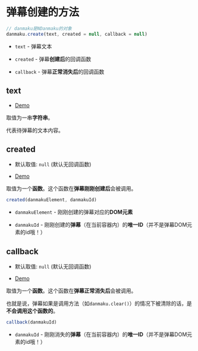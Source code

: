 # 弹幕创建的方法

```javascript
// danmaku是NDanmaku的对象
danmaku.create(text, created = null, callback = null) 
```

* `text` - 弹幕文本

* `created` - 弹幕**创建后**的回调函数

* `callback` - 弹幕**正常消失后**的回调函数

## text

* [Demo](https://ndanmaku.xbottle.top/#创建一条弹幕)  

取值为一串**字符串**。  

代表待弹幕的文本内容。

## created

* 默认取值: `null` (默认无回调函数)  

* [Demo](https://ndanmaku.xbottle.top/#created)  

取值为一个**函数**。这个函数在**弹幕刚刚创建后**会被调用。

```javascript
created(danmakuElement, danmakuId)
```

- `danmakuElement` - 刚刚创建的弹幕对应的**DOM元素**  

- `danmakuId` - 刚刚创建的**弹幕**（在当前容器内）的**唯一ID**（并不是弹幕DOM元素的id哦！）

## callback

* 默认取值: `null` (默认无回调函数)

* [Demo](https://ndanmaku.xbottle.top/#callback)  

取值为一个**函数**。这个函数在**弹幕正常消失后**会被调用。  

也就是说，弹幕如果是调用方法（如`danmaku.clear()`）的情况下被清除的话，是**不会调用这个函数的**。

```javascript
callback(danmakuId)
```

- `danmakuId` - 刚刚消失的**弹幕**（在当前容器内）的**唯一ID**（并不是弹幕DOM元素的id哦！）
